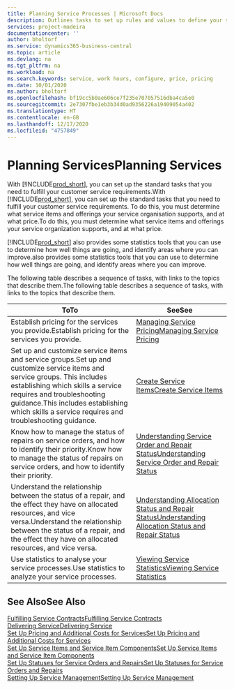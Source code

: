 ```yaml
---
title: Planning Service Processes | Microsoft Docs
description: Outlines tasks to set up rules and values to define your service policies and processes.
services: project-madeira
documentationcenter: ''
author: bholtorf
ms.service: dynamics365-business-central
ms.topic: article
ms.devlang: na
ms.tgt_pltfrm: na
ms.workload: na
ms.search.keywords: service, work hours, configure, price, pricing
ms.date: 10/01/2020
ms.author: bholtorf
ms.openlocfilehash: bf19cc5b0ae606ce7f235e707057516dba4ca5e0
ms.sourcegitcommit: 2e7307fbe1eb3b34d0ad9356226a19409054a402
ms.translationtype: HT
ms.contentlocale: en-GB
ms.lasthandoff: 12/17/2020
ms.locfileid: "4757849"
---
```

# <a name="planning-services"></a><span data-ttu-id="dca9f-103">Planning Services</span><span class="sxs-lookup"><span data-stu-id="dca9f-103">Planning Services</span></span>
<span data-ttu-id="dca9f-104">With [!INCLUDE[prod_short](includes/prod_short.md)], you can set up the standard tasks that you need to fulfill your customer service requirements.</span><span class="sxs-lookup"><span data-stu-id="dca9f-104">With [!INCLUDE[prod_short](includes/prod_short.md)], you can set up the standard tasks that you need to fulfill your customer service requirements.</span></span> <span data-ttu-id="dca9f-105">To do this, you must determine what service items and offerings your service organisation supports, and at what price.</span><span class="sxs-lookup"><span data-stu-id="dca9f-105">To do this, you must determine what service items and offerings your service organization supports, and at what price.</span></span>   

[!INCLUDE[prod_short](includes/prod_short.md)] <span data-ttu-id="dca9f-106">also provides some statistics tools that you can use to determine how well things are going, and identify areas where you can improve.</span><span class="sxs-lookup"><span data-stu-id="dca9f-106">also provides some statistics tools that you can use to determine how well things are going, and identify areas where you can improve.</span></span>
  
<span data-ttu-id="dca9f-107">The following table describes a sequence of tasks, with links to the topics that describe them.</span><span class="sxs-lookup"><span data-stu-id="dca9f-107">The following table describes a sequence of tasks, with links to the topics that describe them.</span></span>   
  
|<span data-ttu-id="dca9f-108">**To**</span><span class="sxs-lookup"><span data-stu-id="dca9f-108">**To**</span></span>|<span data-ttu-id="dca9f-109">**See**</span><span class="sxs-lookup"><span data-stu-id="dca9f-109">**See**</span></span>|  
|------------|-------------|  
|<span data-ttu-id="dca9f-110">Establish pricing for the services you provide.</span><span class="sxs-lookup"><span data-stu-id="dca9f-110">Establish pricing for the services you provide.</span></span>|[<span data-ttu-id="dca9f-111">Managing Service Pricing</span><span class="sxs-lookup"><span data-stu-id="dca9f-111">Managing Service Pricing</span></span>](service-service-price-management.md)|
|<span data-ttu-id="dca9f-112">Set up and customize service items and service groups.</span><span class="sxs-lookup"><span data-stu-id="dca9f-112">Set up and customize service items and service groups.</span></span> <span data-ttu-id="dca9f-113">This includes establishing which skills a service requires and troubleshooting guidance.</span><span class="sxs-lookup"><span data-stu-id="dca9f-113">This includes establishing which skills a service requires and troubleshooting guidance.</span></span>| [<span data-ttu-id="dca9f-114">Create Service Items</span><span class="sxs-lookup"><span data-stu-id="dca9f-114">Create Service Items</span></span>](service-how-to-create-service-items.md)|  
|<span data-ttu-id="dca9f-115">Know how to manage the status of repairs on service orders, and how to identify their priority.</span><span class="sxs-lookup"><span data-stu-id="dca9f-115">Know how to manage the status of repairs on service orders, and how to identify their priority.</span></span>|[<span data-ttu-id="dca9f-116">Understanding Service Order and Repair Status</span><span class="sxs-lookup"><span data-stu-id="dca9f-116">Understanding Service Order and Repair Status</span></span>](service-service-order-status-and-repair-status.md)|  
|<span data-ttu-id="dca9f-117">Understand the relationship between the status of a repair, and the effect they have on allocated resources, and vice versa.</span><span class="sxs-lookup"><span data-stu-id="dca9f-117">Understand the relationship between the status of a repair, and the effect they have on allocated resources, and vice versa.</span></span>|[<span data-ttu-id="dca9f-118">Understanding Allocation Status and Repair Status</span><span class="sxs-lookup"><span data-stu-id="dca9f-118">Understanding Allocation Status and Repair Status</span></span>](service-allocation-status-and-repair-status.md)|  
|<span data-ttu-id="dca9f-119">Use statistics to analyse your service processes.</span><span class="sxs-lookup"><span data-stu-id="dca9f-119">Use statistics to analyze your service processes.</span></span> | [<span data-ttu-id="dca9f-120">Viewing Service Statistics</span><span class="sxs-lookup"><span data-stu-id="dca9f-120">Viewing Service Statistics</span></span>](service-service-statistics.md) |

## <a name="see-also"></a><span data-ttu-id="dca9f-121">See Also</span><span class="sxs-lookup"><span data-stu-id="dca9f-121">See Also</span></span>
[<span data-ttu-id="dca9f-122">Fulfilling Service Contracts</span><span class="sxs-lookup"><span data-stu-id="dca9f-122">Fulfilling Service Contracts</span></span>](service-fulfill-service-contracts.md)  
[<span data-ttu-id="dca9f-123">Delivering Service</span><span class="sxs-lookup"><span data-stu-id="dca9f-123">Delivering Service</span></span>](service-deliver-service.md)  
[<span data-ttu-id="dca9f-124">Set Up Pricing and Additional Costs for Services</span><span class="sxs-lookup"><span data-stu-id="dca9f-124">Set Up Pricing and Additional Costs for Services</span></span>](service-how-setup-service-costs-pricing.md)  
[<span data-ttu-id="dca9f-125">Set Up Service Items and Service Item Components</span><span class="sxs-lookup"><span data-stu-id="dca9f-125">Set Up Service Items and Service Item Components</span></span>](service-how-setup-service-items.md)  
[<span data-ttu-id="dca9f-126">Set Up Statuses for Service Orders and Repairs</span><span class="sxs-lookup"><span data-stu-id="dca9f-126">Set Up Statuses for Service Orders and Repairs</span></span>](service-order-repair-status.md)  
[<span data-ttu-id="dca9f-127">Setting Up Service Management</span><span class="sxs-lookup"><span data-stu-id="dca9f-127">Setting Up Service Management</span></span>](service-setup-service.md)  
